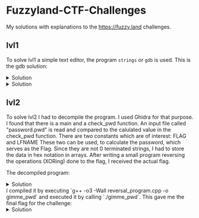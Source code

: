 # Fuzzyland-CTF-Challenges
My solutions with explanations to the https://fuzzy.land challenges.

## lvl1
To solve lvl1 a simple text editor, the program `strings` or `gdb` is used.
This is the gdb solution:
<details>
<summary>Solution</summary>
```
gdb lvl1
disas /m main
x/s <ADDRESS OF PASSWORD>
```
</details>
<details>
<summary>Solution</summary>

```
LosCTF{5tr1ngZ_FTW}
```
</details>

## lvl2
To solve lvl2 I had to decompile the program. I used Ghidra for that purpose.
I found that there is a main and a check_pwd function.
An input file called "password.pwd" is read and compared to the calulated value in the check_pwd function.
There are two constants which are of interest:
FLAG and LFNAME
These two can be used, to calculate the password, which serves as the Flag.
Since they are not 0 terminated strings, I had to store the data in hex notation in arrays.
After writing a small program reversing the operations (XORing) done to the flag, I received the actual flag.

The decompiled program:
<details>
<summary>Solution</summary>
```C
int main(void) {
  FILE *__stream;
  undefined8 uVar1;
  long in_FS_OFFSET;
  ulong local_60;
  undefined8 local_45;
  undefined4 local_3d;
  undefined local_39;
  undefined8 pwd_from_password_pwd_file;
  undefined8 local_30;
  undefined8 local_28;
  undefined4 local_20;
  undefined2 local_1c;
  long local_10;
  
  local_10 = *(long *)(in_FS_OFFSET + 0x28);
  local_45 = 0;
  local_3d = 0;
  local_39 = 0;
  for (local_60 = 0; local_60 < 0xc; local_60 = local_60 + 1) {
    *(byte *)((long)&local_45 + local_60) = LFNAME[local_60] ^ 0x9f;
  }
  __stream = fopen((char *)&local_45,"r");
  if (__stream == (FILE *)0x0) {
    uVar1 = 0xffffffff;
  }
  else {
    pwd_from_password_pwd_file = 0;
    local_30 = 0;
    local_28 = 0;
    local_20 = 0;
    local_1c = 0;
    fread(&pwd_from_password_pwd_file,1,0x1e,__stream);
    fclose(__stream);
    uVar1 = check_pwd((long)&pwd_from_password_pwd_file);
    if ((int)uVar1 == 0) {
      puts("Congrats!");
      uVar1 = 0;
    }
    else {
      uVar1 = 0xfffffffe;
    }
  }
  if (local_10 != *(long *)(in_FS_OFFSET + 0x28)) {
    __stack_chk_fail();
  }
  return uVar1;
}


undefined8 check_pwd(long param_1)
{
  ulong str_position;
  
  str_position = 0;
  while( true ) {
    if (28 < str_position) {
      return 0;
    }
    if (*(byte *)(str_position + param_1) != (byte)((&FLAG)[str_position] ^ LFNAME[0] + 181)) break;
    str_position = str_position + 1;
  }
  return 0xffffffff;
}
```
</details>

I retrieved the data of FLAG and LFNAME once in Ghidra and once in gdb for good measure.
These are the results:
FLAG:
e8 cb d7 e7 f0 e2 df dc 94 d6 95 ca c3 fb 90 c8 c8 fb d0 cc 97 fb d0 cc 95 ca c3 91 d9 00

LF NAME:
ef fe ec ec e8 f0 ed fb b1 ef e8 fb 00 00 00 00

The C++ program I used to inverse the operation `*(byte *)(str_position + param_1) != (byte)((&FLAG)[str_position] ^ LFNAME[0] + 181)` of the decompiled program:
<details>
<summary>Solution</summary>
```c++
#include <iostream>

using namespace std;

int main() {
  long FLAG[] = {0xe8, 0xcb, 0xd7, 0xe7, 0xf0, 0xe2, 0xdf, 0xdc, 0x94, 0xd6, 0x95, 0xca, 0xc3, 0xfb, 0x90, 0xc8, 0xc8, 0xfb, 0xd0, 0xcc, 0x97, 0xfb, 0xd0, 0xcc, 0x95, 0xca, 0xc3, 0x91, 0xd9, 0x00};
  long LFNAME[] = {0xef, 0xfe, 0xec, 0xec, 0xe8, 0xf0, 0xed, 0xfb, 0xb1, 0xef, 0xe8, 0xfb, 0x00, 0x00, 0x00, 0x00};

  for(unsigned long str_position = 0; FLAG[str_position]; ++str_position){
    cout << ((char)((FLAG)[str_position] ^ (LFNAME[0] + 181)));
  }
  cout << endl;
}
```
</details>
I compiled it by executing `g++ -o3 -Wall reversal_program.cpp -o gimme_pwd` and executed it by calling `./gimme_pwd`.
This gave me the final flag for the challenge:
<details>
<summary>Solution</summary>

```
LosCTF{x0r1ng_4ll_th3_th1ng5}
```
</details>
